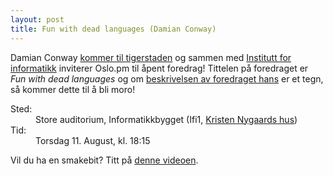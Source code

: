 ```yaml
---
layout: post
title: Fun with dead languages (Damian Conway)
---
```

<p>Damian Conway <a href="http://blogs.perl.org/users/damian_conway/2011/06/visiting-oslo.html">kommer til tigerstaden</a> og sammen med <a href="http://ifi.uio.no/">Institutt for informatikk</a> inviterer Oslo.pm til åpent foredrag! Tittelen på foredraget er <em>Fun with dead languages</em> og om <a href="http://damian.conway.org/Seminars/DeadLanguages.html">beskrivelsen av foredraget hans</a> er et tegn, så kommer dette til å bli moro!</p>

<dl>
  <dt>Sted:</dt><dd>Store auditorium, Informatikkbygget (Ifi1, <a href="http://www.uio.no/om/finn-fram/omrader/gaustad/ga04/" title="Kart">Kristen Nygaards hus</a>)</dd>
  <dt>Tid:</dt><dd>Torsdag 11. August, kl. 18:15</dd>
</dl>

<p>Vil du ha en smakebit? Titt på <a href="http://blip.tv/oreilly-open-source-convention/oscon-2008-damian-conway-thoughtstream-temporally-quaquaversal-virtual-nanomachine-programming-in-multiple-t-1151669">denne videoen</a>.</p>
